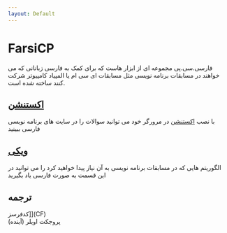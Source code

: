 ```yaml
---
layout: Default
---
```


# FarsiCP
فارسی.سی.پی مجموعه ای از ابزار هاست که برای کمک به فارسی زبانانی که می خواهند در مسابقات برنامه نویسی مثل مسابقات ای سی ام یا المپیاد کامپیوتر شرکت کنند ساخته شده است.

## [اکستنشن]
با نصب [اکستنشن] در مرورگر خود می توانید سوالات را در سایت های برنامه نویسی فارسی ببینید  

## [ویکی](wiki)
الگوریتم هایی که در مسابقات برنامه نویسی به آن نیاز پیدا خواهید کرد را می توانید در این قسمت به صورت فارسی یاد بگیرید

## ترجمه
کدفرسز]](CF)  
پروجکت اویلر (آینده)  

[اکستنشن]:extension
